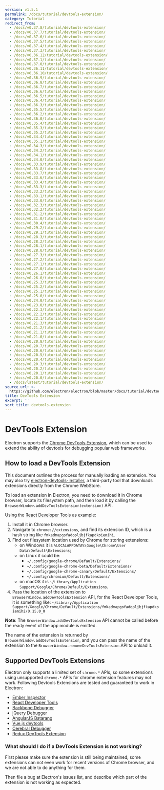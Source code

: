 ```yaml
---
version: v1.5.1
permalink: /docs/tutorial/devtools-extension/
category: Tutorial
redirect_from:
  - /docs/v0.37.8/tutorial/devtools-extension/
  - /docs/v0.37.7/tutorial/devtools-extension/
  - /docs/v0.37.6/tutorial/devtools-extension/
  - /docs/v0.37.5/tutorial/devtools-extension/
  - /docs/v0.37.4/tutorial/devtools-extension/
  - /docs/v0.37.3/tutorial/devtools-extension/
  - /docs/v0.36.12/tutorial/devtools-extension/
  - /docs/v0.37.1/tutorial/devtools-extension/
  - /docs/v0.37.0/tutorial/devtools-extension/
  - /docs/v0.36.11/tutorial/devtools-extension/
  - /docs/v0.36.10/tutorial/devtools-extension/
  - /docs/v0.36.9/tutorial/devtools-extension/
  - /docs/v0.36.8/tutorial/devtools-extension/
  - /docs/v0.36.7/tutorial/devtools-extension/
  - /docs/v0.36.6/tutorial/devtools-extension/
  - /docs/v0.36.5/tutorial/devtools-extension/
  - /docs/v0.36.4/tutorial/devtools-extension/
  - /docs/v0.36.3/tutorial/devtools-extension/
  - /docs/v0.35.5/tutorial/devtools-extension/
  - /docs/v0.36.2/tutorial/devtools-extension/
  - /docs/v0.36.0/tutorial/devtools-extension/
  - /docs/v0.35.4/tutorial/devtools-extension/
  - /docs/v0.35.3/tutorial/devtools-extension/
  - /docs/v0.35.2/tutorial/devtools-extension/
  - /docs/v0.34.4/tutorial/devtools-extension/
  - /docs/v0.35.1/tutorial/devtools-extension/
  - /docs/v0.34.3/tutorial/devtools-extension/
  - /docs/v0.34.2/tutorial/devtools-extension/
  - /docs/v0.34.1/tutorial/devtools-extension/
  - /docs/v0.34.0/tutorial/devtools-extension/
  - /docs/v0.33.9/tutorial/devtools-extension/
  - /docs/v0.33.8/tutorial/devtools-extension/
  - /docs/v0.33.7/tutorial/devtools-extension/
  - /docs/v0.33.6/tutorial/devtools-extension/
  - /docs/v0.33.4/tutorial/devtools-extension/
  - /docs/v0.33.3/tutorial/devtools-extension/
  - /docs/v0.33.2/tutorial/devtools-extension/
  - /docs/v0.33.1/tutorial/devtools-extension/
  - /docs/v0.33.0/tutorial/devtools-extension/
  - /docs/v0.32.3/tutorial/devtools-extension/
  - /docs/v0.32.2/tutorial/devtools-extension/
  - /docs/v0.31.2/tutorial/devtools-extension/
  - /docs/v0.31.0/tutorial/devtools-extension/
  - /docs/v0.30.4/tutorial/devtools-extension/
  - /docs/v0.29.2/tutorial/devtools-extension/
  - /docs/v0.29.1/tutorial/devtools-extension/
  - /docs/v0.28.3/tutorial/devtools-extension/
  - /docs/v0.28.2/tutorial/devtools-extension/
  - /docs/v0.28.1/tutorial/devtools-extension/
  - /docs/v0.28.0/tutorial/devtools-extension/
  - /docs/v0.27.3/tutorial/devtools-extension/
  - /docs/v0.27.2/tutorial/devtools-extension/
  - /docs/v0.27.1/tutorial/devtools-extension/
  - /docs/v0.27.0/tutorial/devtools-extension/
  - /docs/v0.26.1/tutorial/devtools-extension/
  - /docs/v0.26.0/tutorial/devtools-extension/
  - /docs/v0.25.3/tutorial/devtools-extension/
  - /docs/v0.25.2/tutorial/devtools-extension/
  - /docs/v0.25.1/tutorial/devtools-extension/
  - /docs/v0.25.0/tutorial/devtools-extension/
  - /docs/v0.24.0/tutorial/devtools-extension/
  - /docs/v0.23.0/tutorial/devtools-extension/
  - /docs/v0.22.3/tutorial/devtools-extension/
  - /docs/v0.22.2/tutorial/devtools-extension/
  - /docs/v0.22.1/tutorial/devtools-extension/
  - /docs/v0.21.3/tutorial/devtools-extension/
  - /docs/v0.21.2/tutorial/devtools-extension/
  - /docs/v0.21.1/tutorial/devtools-extension/
  - /docs/v0.21.0/tutorial/devtools-extension/
  - /docs/v0.20.8/tutorial/devtools-extension/
  - /docs/v0.20.7/tutorial/devtools-extension/
  - /docs/v0.20.6/tutorial/devtools-extension/
  - /docs/v0.20.5/tutorial/devtools-extension/
  - /docs/v0.20.4/tutorial/devtools-extension/
  - /docs/v0.20.3/tutorial/devtools-extension/
  - /docs/v0.20.2/tutorial/devtools-extension/
  - /docs/v0.20.1/tutorial/devtools-extension/
  - /docs/v0.20.0/tutorial/devtools-extension/
  - /docs/latest/tutorial/devtools-extension/
source_url: >-
  https://github.com/electron/electron/blob/master/docs/tutorial/devtools-extension.md
title: DevTools Extension
excerpt: ''
sort_title: devtools-extension
---
```

# DevTools Extension

Electron supports the [Chrome DevTools Extension](https://developer.chrome.com/extensions/devtools), which can be used to extend the ability of devtools for debugging popular web frameworks.

## How to load a DevTools Extension

This document outlines the process for manually loading an extension. You may also try [electron-devtools-installer](https://github.com/GPMDP/electron-devtools-installer), a third-party tool that downloads extensions directly from the Chrome WebStore.

To load an extension in Electron, you need to download it in Chrome browser, locate its filesystem path, and then load it by calling the `BrowserWindow.addDevToolsExtension(extension)` API.

Using the [React Developer Tools](https://chrome.google.com/webstore/detail/react-developer-tools/fmkadmapgofadopljbjfkapdkoienihi) as example:

1.  Install it in Chrome browser.
2.  Navigate to `chrome://extensions`, and find its extension ID, which is a hash string like `fmkadmapgofadopljbjfkapdkoienihi`.
3.  Find out filesystem location used by Chrome for storing extensions:
    *   on Windows it is `%LOCALAPPDATA%\Google\Chrome\User Data\Default\Extensions`;
    *   on Linux it could be:
        *   `~/.config/google-chrome/Default/Extensions/`
        *   `~/.config/google-chrome-beta/Default/Extensions/`
        *   `~/.config/google-chrome-canary/Default/Extensions/`
        *   `~/.config/chromium/Default/Extensions/`
    *   on macOS it is `~/Library/Application Support/Google/Chrome/Default/Extensions`.
4.  Pass the location of the extension to `BrowserWindow.addDevToolsExtension` API, for the React Developer Tools, it is something like: `~/Library/Application Support/Google/Chrome/Default/Extensions/fmkadmapgofadopljbjfkapdkoienihi/0.15.0_0`

**Note:** The `BrowserWindow.addDevToolsExtension` API cannot be called before the ready event of the app module is emitted.

The name of the extension is returned by `BrowserWindow.addDevToolsExtension`, and you can pass the name of the extension to the `BrowserWindow.removeDevToolsExtension` API to unload it.

## Supported DevTools Extensions

Electron only supports a limited set of `chrome.*` APIs, so some extensions using unsupported `chrome.*` APIs for chrome extension features may not work. Following Devtools Extensions are tested and guaranteed to work in Electron:

*   [Ember Inspector](https://chrome.google.com/webstore/detail/ember-inspector/bmdblncegkenkacieihfhpjfppoconhi)
*   [React Developer Tools](https://chrome.google.com/webstore/detail/react-developer-tools/fmkadmapgofadopljbjfkapdkoienihi)
*   [Backbone Debugger](https://chrome.google.com/webstore/detail/backbone-debugger/bhljhndlimiafopmmhjlgfpnnchjjbhd)
*   [jQuery Debugger](https://chrome.google.com/webstore/detail/jquery-debugger/dbhhnnnpaeobfddmlalhnehgclcmjimi)
*   [AngularJS Batarang](https://chrome.google.com/webstore/detail/angularjs-batarang/ighdmehidhipcmcojjgiloacoafjmpfk)
*   [Vue.js devtools](https://chrome.google.com/webstore/detail/vuejs-devtools/nhdogjmejiglipccpnnnanhbledajbpd)
*   [Cerebral Debugger](http://www.cerebraljs.com/documentation/the_debugger)
*   [Redux DevTools Extension](https://chrome.google.com/webstore/detail/redux-devtools/lmhkpmbekcpmknklioeibfkpmmfibljd)

### What should I do if a DevTools Extension is not working?

First please make sure the extension is still being maintained, some extensions can not even work for recent versions of Chrome browser, and we are not able to do anything for them.

Then file a bug at Electron's issues list, and describe which part of the extension is not working as expected.
